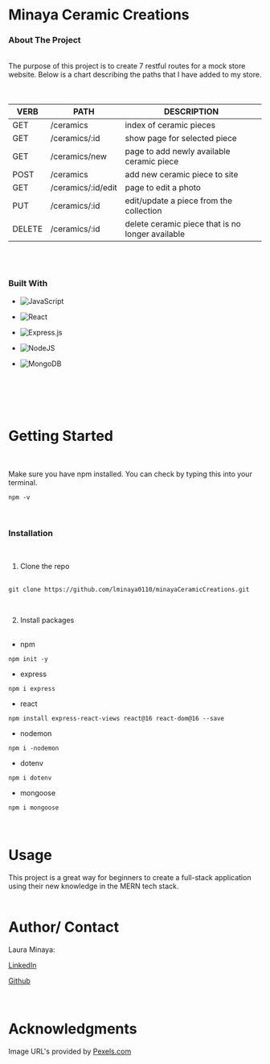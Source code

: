 # Minaya Ceramic Creations
 
### About The Project
&nbsp;  
The purpose of this project is to create 7 restful routes for a mock store website. Below is a chart describing the paths that I have added to my store.
&nbsp;  
&nbsp;  


   VERB 		 | 		  PATH 		 |  	 DESCRIPTION
------------ | ------------- | -------------------
GET | /ceramics | index of ceramic pieces |
GET | /ceramics/:id | show page for selected piece |
GET | /ceramics/new | page to add newly available ceramic piece |
POST | /ceramics | add new ceramic piece to site |
GET | /ceramics/:id/edit | page to edit a photo |
PUT | /ceramics/:id | edit/update a piece from the collection |
DELETE | /ceramics/:id | delete ceramic piece that is no longer available |

&nbsp;  
&nbsp;  
### Built With
* ![JavaScript](https://img.shields.io/badge/javascript-%23323330.svg?style=for-the-badge&logo=javascript&logoColor=%23F7DF1E)

* ![React](https://img.shields.io/badge/react-%2320232a.svg?style=for-the-badge&logo=react&logoColor=%2361DAFB)

* ![Express.js](https://img.shields.io/badge/express.js-%23404d59.svg?style=for-the-badge&logo=express&logoColor=%2361DAFB)

* ![NodeJS](https://img.shields.io/badge/node.js-6DA55F?style=for-the-badge&logo=node.js&logoColor=white)

* ![MongoDB](https://img.shields.io/badge/MongoDB-%234ea94b.svg?style=for-the-badge&logo=mongodb&logoColor=white)
  
&nbsp;  

&nbsp;  
&nbsp;  

# Getting Started
&nbsp;  

Make sure you have npm installed. You can check by typing this into your terminal.  
```
npm -v
```
&nbsp;  

### Installation
&nbsp;  

1. Clone the repo  
&nbsp;  
```
git clone https://github.com/lminaya0110/minayaCeramicCreations.git
```  
&nbsp;  

2. Install packages  
&nbsp;  


* npm
```
npm init -y
```  

* express  
```
npm i express
```  

* react  
```
npm install express-react-views react@16 react-dom@16 --save
```  

* nodemon  
```
npm i -nodemon
```  

* dotenv  
```
npm i dotenv
```  

* mongoose  
```
npm i mongoose
```  
&nbsp;  

# Usage  

This project is a great way for beginners to create a full-stack application using their new knowledge in the MERN tech stack.  
&nbsp;  

# Author/ Contact

Laura Minaya: 

[LinkedIn](https://www.linkedin.com/in/laura-minaya-b1a853223/)

[Github](https://github.com/lminaya0110)  

&nbsp;  

# Acknowledgments 

Image URL's provided by [Pexels.com](https://www.pexels.com/)


